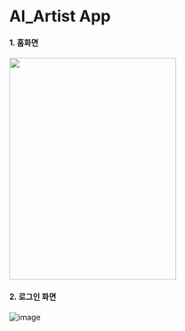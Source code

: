 # AI_Artist App

#### 1. 홈화면
<img src="https://user-images.githubusercontent.com/66655076/164368293-7ad47431-b3e7-409f-93cc-f632dfd0f3e6.png" width="300 " height="400">


#### 2. 로그인 화면
![image](https://user-images.githubusercontent.com/66655076/164368248-784606e6-c417-48d1-991b-357c7af3e0da.png)
